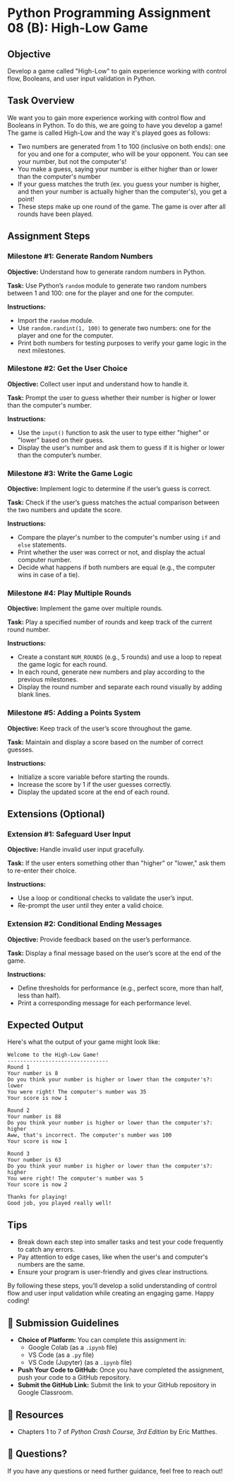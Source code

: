 # Python Programming Assignment 08 (B): High-Low Game

## Objective

Develop a game called "High-Low" to gain experience working with control flow, Booleans, and user input validation in Python.

## Task Overview

We want you to gain more experience working with control flow and Booleans in Python. To do this, we are going to have you develop a game! The game is called High-Low and the way it's played goes as follows:

- Two numbers are generated from 1 to 100 (inclusive on both ends): one for you and one for a computer, who will be your opponent. You can see your number, but not the computer's!
- You make a guess, saying your number is either higher than or lower than the computer's number
- If your guess matches the truth (ex. you guess your number is higher, and then your number is actually higher than the computer's), you get a point!
- These steps make up one round of the game. The game is over after all rounds have been played.

## Assignment Steps

### Milestone #1: Generate Random Numbers

**Objective:** Understand how to generate random numbers in Python.

**Task:** Use Python’s `random` module to generate two random numbers between 1 and 100: one for the player and one for the computer.

**Instructions:**

- Import the `random` module.
- Use `random.randint(1, 100)` to generate two numbers: one for the player and one for the computer.
- Print both numbers for testing purposes to verify your game logic in the next milestones.

### Milestone #2: Get the User Choice

**Objective:** Collect user input and understand how to handle it.

**Task:** Prompt the user to guess whether their number is higher or lower than the computer's number.

**Instructions:**

- Use the `input()` function to ask the user to type either "higher" or "lower" based on their guess.
- Display the user's number and ask them to guess if it is higher or lower than the computer’s number.

### Milestone #3: Write the Game Logic

**Objective:** Implement logic to determine if the user’s guess is correct.

**Task:** Check if the user’s guess matches the actual comparison between the two numbers and update the score.

**Instructions:**

- Compare the player's number to the computer's number using `if` and `else` statements.
- Print whether the user was correct or not, and display the actual computer number.
- Decide what happens if both numbers are equal (e.g., the computer wins in case of a tie).

### Milestone #4: Play Multiple Rounds

**Objective:** Implement the game over multiple rounds.

**Task:** Play a specified number of rounds and keep track of the current round number.

**Instructions:**

- Create a constant `NUM_ROUNDS` (e.g., 5 rounds) and use a loop to repeat the game logic for each round.
- In each round, generate new numbers and play according to the previous milestones.
- Display the round number and separate each round visually by adding blank lines.

### Milestone #5: Adding a Points System

**Objective:** Keep track of the user’s score throughout the game.

**Task:** Maintain and display a score based on the number of correct guesses.

**Instructions:**

- Initialize a score variable before starting the rounds.
- Increase the score by 1 if the user guesses correctly.
- Display the updated score at the end of each round.

## Extensions (Optional)

### Extension #1: Safeguard User Input

**Objective:** Handle invalid user input gracefully.

**Task:** If the user enters something other than "higher" or "lower," ask them to re-enter their choice.

**Instructions:**

- Use a loop or conditional checks to validate the user’s input.
- Re-prompt the user until they enter a valid choice.

### Extension #2: Conditional Ending Messages

**Objective:** Provide feedback based on the user’s performance.

**Task:** Display a final message based on the user’s score at the end of the game.

**Instructions:**

- Define thresholds for performance (e.g., perfect score, more than half, less than half).
- Print a corresponding message for each performance level.

## Expected Output

Here's what the output of your game might look like:

```
Welcome to the High-Low Game!
--------------------------------
Round 1
Your number is 8
Do you think your number is higher or lower than the computer's?: lower
You were right! The computer's number was 35
Your score is now 1

Round 2
Your number is 88
Do you think your number is higher or lower than the computer's?: higher
Aww, that's incorrect. The computer's number was 100
Your score is now 1

Round 3
Your number is 63
Do you think your number is higher or lower than the computer's?: higher
You were right! The computer's number was 5
Your score is now 2

Thanks for playing!
Good job, you played really well!
```

## Tips

- Break down each step into smaller tasks and test your code frequently to catch any errors.
- Pay attention to edge cases, like when the user's and computer's numbers are the same.
- Ensure your program is user-friendly and gives clear instructions.

By following these steps, you’ll develop a solid understanding of control flow and user input validation while creating an engaging game. Happy coding!

## 📌 Submission Guidelines

- **Choice of Platform:** You can complete this assignment in:
  - Google Colab (as a `.ipynb` file)
  - VS Code (as a `.py` file)
  - VS Code (Jupyter) (as a `.ipynb` file)
- **Push Your Code to GitHub:** Once you have completed the assignment, push your code to a GitHub repository.
- **Submit the GitHub Link:** Submit the link to your GitHub repository in Google Classroom.

## 🔗 Resources

- Chapters 1 to 7 of _Python Crash Course, 3rd Edition_ by Eric Matthes.

## 📧 Questions?

If you have any questions or need further guidance, feel free to reach out!
